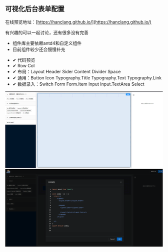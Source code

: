 ## 可视化后台表单配置

在线预览地址：[https://hanclang.github.io/](https://hanclang.github.io/)


有兴趣的可以一起讨论，还有很多没有完善

+ 组件库主要依赖antd4和自定义组件
+ 目前组件较少还会慢慢补充

- ✔ 代码预览
- ✔ Row Col
- ✔ 布局：Layout Header Sider Content Divider Space
- ✔ 通用：Button Icon Typography.Title Typography.Text Typography.Link
- ✔ 数据录入：Switch Form Form.Item Input Input.TextArea Select

![demo](https://raw.githubusercontent.com/hanclang/img-uploader/master/demo.png)
![代码预览](https://raw.githubusercontent.com/hanclang/img-uploader/master/%E6%97%A0%E6%A0%87%E9%A2%98.png)

